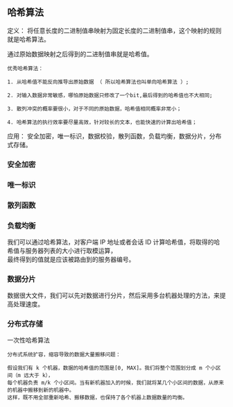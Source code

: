 ## 哈希算法

定义： 将任意长度的二进制值串映射为固定长度的二进制值串，这个映射的规则就是哈希算法。

通过原始数据映射之后得到的二进制值串就是哈希值。

```
优秀哈希算法：

1. 从哈希值不能反向推导出原始数据 （ 所以哈希算法也叫单向哈希算法 ）;

2. 对输入数据非常敏感，哪怕原始数据只修改了一个bit,最后得到的哈希值也不大相同;

3. 散列冲突的概率要很小，对于不同的原始数据，哈希值相同概率非常小；

4. 哈希算法的执行效率要尽量高效，针对较长的文本，也能快速的计算出哈希值；

```

应用： 安全加密，唯一标识，数据校验，散列函数，负载均衡，数据分片，分布式存储。

### 安全加密

### 唯一标识

### 散列函数

### 负载均衡

我们可以通过哈希算法，对客户端 IP 地址或者会话 ID 计算哈希值，将取得的哈希值与服务器列表的大小进行取模运算，  
最终得到的值就是应该被路由到的服务器编号。

### 数据分片

数据很大文件，我们可以先对数据进行分片，然后采用多台机器处理的方法，来提高处理速度。

### 分布式存储

一次性哈希算法

```
分布式系统扩容，缩容导致的数据大量搬移问题：

假设我们有 k 个机器，数据的哈希值的范围是[0, MAX]。我们将整个范围划分成 m 个小区间（m 远大于 k），
每个机器负责 m/k 个小区间。当有新机器加入的时候，我们就将某几个小区间的数据，从原来的机器中搬移到新的机器中。
这样，既不用全部重新哈希、搬移数据，也保持了各个机器上数据数量的均衡。
```
